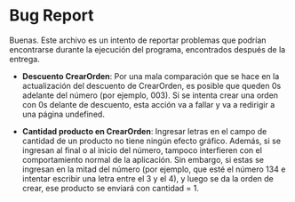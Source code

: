 # Bug Report

Buenas. Este archivo es un intento de reportar problemas que podrían encontrarse durante la ejecución del programa, encontrados después de la entrega.

- **Descuento CrearOrden**: Por una mala comparación que se hace en la actualización del descuento de CrearOrden, es posible que queden 0s adelante del número (por ejemplo, 003). Si se intenta crear una orden con 0s delante de descuento, esta acción va a fallar y va a redirigir a una página undefined.

- **Cantidad producto en CrearOrden**: Ingresar letras en el campo de cantidad de un producto no tiene ningún efecto gráfico. Además, si se ingresan al final o al inicio del número, tampoco interfieren con el comportamiento normal de la aplicación. Sin embargo, si estas se ingresan en la mitad del número (por ejemplo, que esté el número 134 e intentar escribir una letra entre el 3 y el 4), y luego se da la orden de crear, ese producto se enviará con cantidad = 1.

